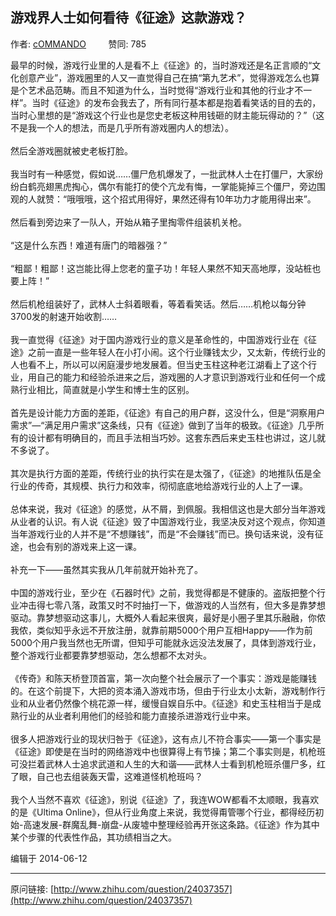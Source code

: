 ## 游戏界人士如何看待《征途》这款游戏？

作者: [cOMMANDO](http://www.zhihu.com/people/commando)&nbsp;&nbsp;&nbsp;&nbsp;&nbsp;&nbsp;&nbsp;&nbsp; 赞同: 785


最早的时候，游戏行业里的人是看不上《征途》的，当时游戏还是名正言顺的“文化创意产业”，游戏圈里的人又一直觉得自己在搞“第九艺术”，觉得游戏怎么也算是个艺术品范畴。而且不知道为什么，当时觉得“游戏行业和其他的行业才不一样”。当时《征途》的发布会我去了，所有同行基本都是抱着看笑话的目的去的，当时心里想的是“游戏这个行业也是您史老板这种用钱砸的财主能玩得动的？”（这不是我一个人的想法，而是几乎所有游戏圈内人的想法）。<br><br>然后全游戏圈就被史老板打脸。<br><br>我当时有一种感觉，假如说……僵尸危机爆发了，一批武林人士在打僵尸，大家纷纷白鹤亮翅黑虎掏心，偶尔有能打的使个亢龙有悔，一掌能毙掉三个僵尸，旁边围观的人就赞：“哦哦哦，这个招式用得好，果然还得有10年功力才能用得出来”。<br><br>然后看到旁边来了一队人，开始从箱子里掏零件组装机关枪。<br><br>“这是什么东西！难道有唐门的暗器强？”<br><br>“粗鄙！粗鄙！这岂能比得上您老的童子功！年轻人果然不知天高地厚，没站桩也要上阵！”<br><br>然后机枪组装好了，武林人士斜着眼看，等着看笑话。然后……机枪以每分钟3700发的射速开始收割……<br><br>我一直觉得《征途》对于国内游戏行业的意义是革命性的，中国游戏行业在《征途》之前一直是一些年轻人在小打小闹。这个行业赚钱太少，又太新，传统行业的人也看不上，所以可以闲庭漫步地发展着。但当史玉柱这种老江湖看上了这个行业，用自己的能力和经验杀进来之后，游戏圈的人才意识到游戏行业和任何一个成熟行业相比，简直就是小学生和博士生的区别。<br><br>首先是设计能力方面的差距，《征途》有自己的用户群，这没什么，但是“洞察用户需求”—“满足用户需求”这条线，只有《征途》做到了当年的极致。《征途》几乎所有的设计都有明确目的，而且手法相当巧妙。这套东西后来史玉柱也讲过，这儿就不多说了。<br><br>其次是执行方面的差距，传统行业的执行实在是太强了，《征途》的地推队伍是全行业的传奇，其规模、执行力和效率，彻彻底底地给游戏行业的人上了一课。<br><br>总体来说，我对《征途》的感觉，从不屑，到佩服。我相信这也是大部分当年游戏从业者的认识。有人说《征途》毁了中国游戏行业，我坚决反对这个观点，你知道当年游戏行业的人并不是“不想赚钱”，而是“不会赚钱”而已。换句话来说，没有征途，也会有别的游戏来上这一课。<br><br>补充一下——虽然其实我从几年前就开始补充了。<br><br>中国的游戏行业，至少在《石器时代》之前，我觉得都是不健康的。盗版把整个行业冲击得七零八落，政策又时不时抽打一下，做游戏的人当然有，但大多是靠梦想驱动。靠梦想驱动这事儿，大概外人看起来很爽，最好是小圈子里其乐融融，你侬我侬，类似知乎永远不开放注册，就靠前期5000个用户互相Happy——作为前5000个用户我当然也无所谓，但知乎可能就永远没法发展了，具体到游戏行业，整个游戏行业都要靠梦想驱动，怎么想都不太对头。<br><br>《传奇》和陈天桥登顶首富，第一次向整个社会展示了一个事实：游戏是能赚钱的。在这个前提下，大把的资本涌入游戏市场，但由于行业太小太新，游戏制作行业和从业者仍然像个桃花源一样，缓慢自娱自乐中。《征途》和史玉柱相当于是成熟行业的从业者利用他们的经验和能力直接杀进游戏行业中来。<br><br>很多人把游戏行业的现状归咎于《征途》，这有点儿不符合事实——第一个事实是《征途》即使是在当时的网络游戏中也很算得上有节操；第二个事实则是，机枪班可没拦着武林人士追求武道和人生的大和谐——武林人士看到机枪班杀僵尸多，红了眼，自己也去组装轰天雷，这难道怪机枪班吗？<br><br>我个人当然不喜欢《征途》，别说《征途》了，我连WOW都看不太顺眼，我喜欢的是《Ultima Online》，但从行业角度上来说，我觉得甭管哪个行业，都得经历初始-高速发展-群魔乱舞-崩盘-从废墟中整理经验再开张这条路。《征途》作为其中某个步骤的代表性作品，其功绩相当之大。



编辑于 2014-06-12



---
原问链接: [http://www.zhihu.com/question/24037357](http://www.zhihu.com/question/24037357)